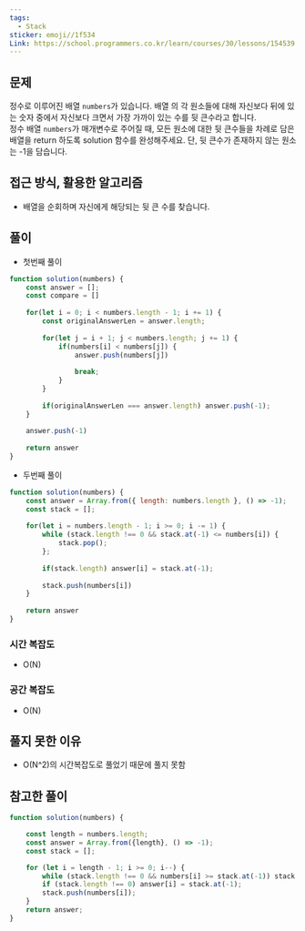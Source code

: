 ```yaml
---
tags:
  - Stack
sticker: emoji//1f534
Link: https://school.programmers.co.kr/learn/courses/30/lessons/154539
---
```

## 문제
정수로 이루어진 배열 `numbers`가 있습니다. 배열 의 각 원소들에 대해 자신보다 뒤에 있는 숫자 중에서 자신보다 크면서 가장 가까이 있는 수를 뒷 큰수라고 합니다.  
정수 배열 `numbers`가 매개변수로 주어질 때, 모든 원소에 대한 뒷 큰수들을 차례로 담은 배열을 return 하도록 solution 함수를 완성해주세요. 단, 뒷 큰수가 존재하지 않는 원소는 -1을 담습니다.


## 접근 방식, 활용한 알고리즘
- 배열을 순회하며 자신에게 해당되는 뒷 큰 수를 찾습니다. 

## 풀이
- 첫번째 풀이
```javascript
function solution(numbers) {
    const answer = [];
    const compare = []
    
    for(let i = 0; i < numbers.length - 1; i += 1) {
        const originalAnswerLen = answer.length;
        
        for(let j = i + 1; j < numbers.length; j += 1) {
            if(numbers[i] < numbers[j]) {
                answer.push(numbers[j])
                
                break;
            }
        }
        
        if(originalAnswerLen === answer.length) answer.push(-1);
    }
    
    answer.push(-1)
    
    return answer
}
```
- 두번째 풀이
```javascript
function solution(numbers) {
    const answer = Array.from({ length: numbers.length }, () => -1);
    const stack = [];
    
    for(let i = numbers.length - 1; i >= 0; i -= 1) {
        while (stack.length !== 0 && stack.at(-1) <= numbers[i]) {
            stack.pop();
        };
        
        if(stack.length) answer[i] = stack.at(-1);
        
        stack.push(numbers[i])
    }
    
    return answer
}
```
### 시간 복잡도
- O(N)

### 공간 복잡도
- O(N)

## 풀지 못한 이유
- O(N^2)의 시간복잡도로 풀었기 때문에 풀지 못함

## 참고한 풀이
```javascript
function solution(numbers) {

    const length = numbers.length;
    const answer = Array.from({length}, () => -1);
    const stack = [];

    for (let i = length - 1; i >= 0; i--) {
        while (stack.length !== 0 && numbers[i] >= stack.at(-1)) stack.pop();
        if (stack.length !== 0) answer[i] = stack.at(-1);
        stack.push(numbers[i]);
    }
    return answer;
}
```